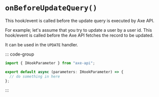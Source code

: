 # `onBeforeUpdateQuery()`

This hook/event is called before the update query is executed by Axe API.

For example; let's assume that you try to update a user by a user id. This hook/event is called before the Axe API fetches the record to be updated.

It can be used in the `UPDATE` handler.

::: code-group

```ts [app/v1/Hooks/User/onBeforeUpdateQuery.ts]
import { IHookParameter } from "axe-api";

export default async (parameters: IHookParameter) => {
  // do something in here
};
```

:::
